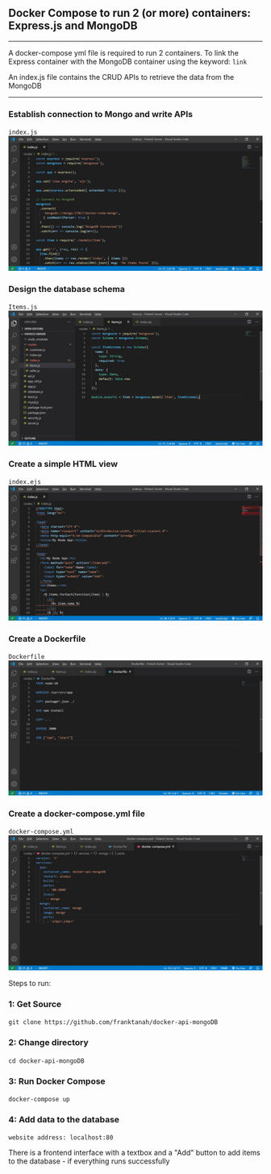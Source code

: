 ## Docker Compose to run 2 (or more) containers: Express.js and MongoDB

---

A docker-compose yml file is required to run 2 containers.
To link the Express container with the MongoDB container
using the keyword: `link`

An index.js file contains the CRUD APIs to retrieve the data from
the MongoDB

---
### Establish connection to Mongo and write APIs 
`index.js`
![](index.jpg)

### Design the database schema
`Items.js`
![](Items.jpg)

### Create a simple HTML view
`index.ejs`
![](ejs.jpg)

### Create a Dockerfile
`Dockerfile`
![](Dockerfile.jpg)

### Create a docker-compose.yml file
`docker-compose.yml`
![](docker-compose.jpg)

Steps to run:

### 1: Get Source

`git clone https://github.com/franktanah/docker-api-mongoDB`

### 2: Change directory

`cd docker-api-mongoDB`

### 3: Run Docker Compose

`docker-compose up`

### 4: Add data to the database 

`website address: localhost:80`

There is a frontend interface with a textbox and a "Add" button
to add items to the database - if everything runs successfully

